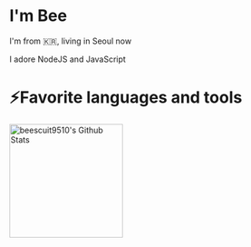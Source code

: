 # I'm Bee

I'm from 🇰🇷, living in Seoul now

I adore NodeJS and JavaScript

# ⚡️Favorite languages and tools

<div>
<img height="200rem"alt="beescuit9510's Github Stats" src="https://github-readme-stats.vercel.app/api/top-langs?username=beescuit9510&langs_count=10&show_icons=true&locale=en&layout=donut"/>
</div>
